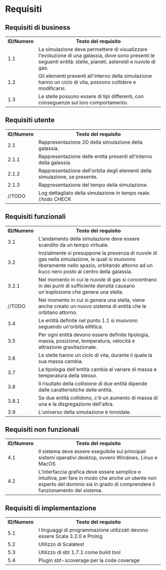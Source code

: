 # Requisiti

## Requisiti di business
<table>
<tr><th>ID/Numero</th><th>Testo del requisito</th></tr>
<tr><td>1.1</td><td>La simulazione deve permettere di visualizzare l'evoluzione di una galassia, dove sono presenti le seguenti entità: stelle, pianeti, asteroidi e nuvole di gas.</td></tr>
<tr><td>1.2</td><td>Gli elementi presenti all'interno della simulazione hanno un ciclo di vita, possono collidere e modificarsi.</td></tr>
<tr><td>1.3</td><td>Le stelle possono essere di tipi differenti, con conseguenze sul loro comportamento.</td></tr>
</table>

## Requisiti utente
<table>
<tr><th>ID/Numero</th><th>Testo del requisito</th></tr>
<tr><td>2.1</td><td>Rappresentazione 2D della simulazione della galassia.</td></tr>
<tr><td>2.1.1</td><td>Rappresentazione delle entità presenti all'interno della galassia.</td></tr>
<tr><td>2.1.2</td><td>Rappresentazione dell'orbita degli elementi della simulazione, se presente.</td></tr>
<tr><td>2.1.3</td><td>Rappresentazione del tempo della simulazione.</td></tr>
<tr><td>//TODO</td><td>Log dettagliato della simulazione in tempo reale. //todo CHECK</td></tr> 
</table>

## Requisiti funzionali
<table>
<tr><th>ID/Numero</th><th>Testo del requisito</th></tr>
<tr><td>3.1</td><td>L'andamento della simulazione deve essere scandito da un tempo virtuale.</td></tr>
<tr><td>3.2</td><td>Inizialmente si presuppone la presenza di nuvole di gas nella simulazione, le quali si muovono liberamente nello spazio, orbitando attorno ad un buco nero posto al centro della galassia.</td></tr>
<tr><td>3.2.1</td><td>Nel momento in cui le nuvole di gas si concentrano in dei punti di sufficiente densità causano un'esplosione che genera una stella.</td></tr>
<tr><td>//TODO </td><td>Nel momento in cui si genera una stella, viene anche creato un nuovo sistema di entità che le orbitano attorno.</td></tr>
<tr><td>3.4</td><td>Le entità definite nel punto 1.1 si muovono seguendo un'orbita ellittica.</td></tr>
<tr><td>3.5</td><td>
Per ogni entità devono essere definite tipologia, massa, posizione, temperatura, velocità e attrazione gravitazionale.
</td></tr>
<tr><td>3.6</td><td>
Le stelle hanno un ciclo di vita, durante il quale la sua massa cambia.
</td></tr>
<tr><td>3.7</td><td>
La tipologia dell'entità cambia al variare di massa e temperatura della stesso.
</td></tr>
<tr><td>3.8</td><td>
Il risultato della collisione di due entità dipende dalle caratteristiche delle entità.
</td></tr>
<tr><td>3.8.1</td><td>
Se due entità collidono, c'è un aumento di massa di una e la disgregazione dell'altra.
</td></tr>
<tr><td>3.9</td><td>
L'universo della simulazione è toroidale.
</td></tr>
</table>

## Requisiti non funzionali
<table>
<tr><th>ID/Numero</th><th>Testo del requisito</th></tr>
<tr><td>4.1</td><td>
Il sistema deve essere eseguibile sui principali sistemi operativi desktop, ovvero Windows, Linux e MacOS
</td></tr>
<tr><td>4.2</td><td>
L'interfaccia grafica deve essere semplice e intuitiva, per fare in modo che anche un utente non esperto del dominio sia in grado di comprendere il funzionamento del sistema.</td></tr>
</table>


## Requisiti di implementazione
<table>
<tr><th>ID/Numero</th><th>Testo del requisito</th></tr>
<tr><td>5.1</td><td>I linguaggi di programmazione utilizzati devono essere Scala 3.2.0 e Prolog</td></tr>
<tr><td>5.2</td><td>Utilizzo di Scalatest</td></tr>
<tr><td>5.3</td><td>Utilizzo di sbt 1.7.1 come build tool</td></tr>
<tr><td>5.4</td><td>Plugin sbt-scoverage per la code coverage</td></tr>
</table>
